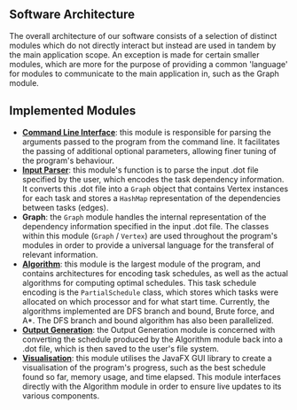 ## Software Architecture

The overall architecture of our software consists of a selection of distinct modules which do not directly interact but instead are used in tandem by the main application scope. An exception is made for certain smaller modules, which are more for the purpose of providing a common 'language' for modules to communicate to the main application in, such as the Graph module.

## Implemented Modules
* [**Command Line Interface**](CLI-Parsing.md): this module is responsible for parsing the arguments passed to the program from the command line. It facilitates the passing of additional optional parameters, allowing finer tuning of the program's behaviour.
* [**Input Parser**](Input-Parsing-Module.md): this module's function is to parse the input .dot file specified by the user, which encodes the task dependency information. It converts this .dot file into a `Graph` object that contains Vertex instances for each task and stores a `HashMap` representation of the dependencies between tasks (edges).
* **Graph**: the `Graph` module handles the internal representation of the dependency information specified in the input .dot file. The classes within this module (`Graph` / `Vertex`) are used throughout the program's modules in order to provide a universal language for the transferal of relevant information.
* [**Algorithm**](Algorithm-Module.md): this module is the largest module of the program, and contains architectures for encoding task schedules, as well as the actual algorithms for computing optimal schedules. This task schedule encoding is the `PartialSchedule` class, which stores which tasks were allocated on which processor and for what start time. Currently, the algorithms implemented are DFS branch and bound, Brute force, and A*. The DFS branch and bound algorithm has also been parallelized.
* [**Output Generation**](Output.md): the Output Generation module is concerned with converting the schedule produced by the Algorithm module back into a .dot file, which is then saved to the user's file system.
* [**Visualisation**](Visualisation-Summary.md): this module utilises the JavaFX GUI library to create a visualisation of the program's progress, such as the best schedule found so far, memory usage, and time elapsed. This module interfaces directly with the Algorithm module in order to ensure live updates to its various components.

